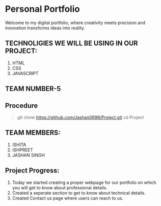 # Personal Portfolio

Welcome to my digital portfolio, where creativity meets precision and innovation transforms ideas into reality.

## TECHNOLIGIES WE WILL BE USING IN OUR PROJECT:

1. HTML
2. CSS
3. JAVASCRIPT
   
## TEAM NUMBER-5

## Procedure

>git clone https://github.com/Jashan0698/Project.git
>cd Project

## TEAM MEMBERS:

1. ISHITA
2. ISHPREET
3. JASHAN SINGH

## Project Progress:

1. Today we started creating a proper webpage for our portfolio on which you will get to know about professional details.
2. Created a seperate section to get to know about technical details.
3. Created Contact us page where users can reach to us.
